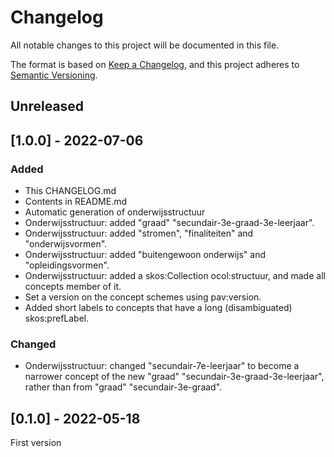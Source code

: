 # Changelog
All notable changes to this project will be documented in this file.

The format is based on [Keep a Changelog](https://keepachangelog.com/en/1.0.0/),
and this project adheres to [Semantic Versioning](https://semver.org/spec/v2.0.0.html).

## Unreleased

## [1.0.0] - 2022-07-06

### Added
- This CHANGELOG.md
- Contents in README.md
- Automatic generation of onderwijsstructuur
- Onderwijsstructuur: added "graad" "secundair-3e-graad-3e-leerjaar".
- Onderwijsstructuur: added "stromen", "finaliteiten" and "onderwijsvormen".
- Onderwijsstructuur: added "buitengewoon onderwijs" and "opleidingsvormen".
- Onderwijsstructuur: added a skos:Collection ocol:structuur, and made all concepts member of it.
- Set a version on the concept schemes using pav:version.
- Added short labels to concepts that have a long (disambiguated) skos:prefLabel.

### Changed
- Onderwijsstructuur: changed "secundair-7e-leerjaar" to become a narrower concept of the new "graad" "secundair-3e-graad-3e-leerjaar", rather than from "graad" "secundair-3e-graad".

## [0.1.0] - 2022-05-18

First version




